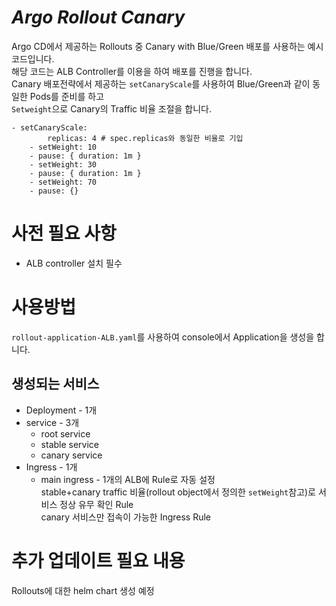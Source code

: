 # _Argo Rollout Canary_

Argo CD에서 제공하는 Rollouts 중 Canary with Blue/Green 배포를 사용하는 예시 코드입니다.  
해당 코드는 ALB Controller를 이용을 하여 배포를 진행을 합니다.  
Canary 배포전략에서 제공하는 `setCanaryScale`를 사용하여 Blue/Green과 같이 동일한 Pods를 준비를 하고  
`Setweight`으로 Canary의 Traffic 비율 조절을 합니다.

```
- setCanaryScale:
        replicas: 4 # spec.replicas와 동일한 비율로 기입
    - setWeight: 10
    - pause: { duration: 1m } 
    - setWeight: 30
    - pause: { duration: 1m } 
    - setWeight: 70
    - pause: {}
```

# 사전 필요 사항
- ALB controller 설치 필수

# 사용방법

`rollout-application-ALB.yaml`를 사용하여 console에서 Application을 생성을 합니다.

## 생성되는 서비스

- Deployment - 1개
- service - 3개 
    - root service
    - stable service
    - canary service
- Ingress - 1개
    - main ingress - 1개의 ALB에 Rule로 자동 설정    
        stable+canary traffic 비율(rollout object에서 정의한 `setWeight`참고)로 서비스 정상 유무 확인 Rule  
        canary 서비스만 접속이 가능한 Ingress Rule  

# 추가 업데이트 필요 내용

Rollouts에 대한 helm chart 생성 예정